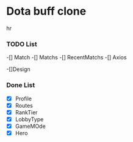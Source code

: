 # Dota buff clone

hr

### TODO List
-[] Match
-[] Matchs
-[] RecentMatchs
-[] Axios





-[]Design



### Done List
-[x] Profile
-[x] Routes
-[x] RankTier
-[x] LobbyType
-[x] GameMOde
-[x] Hero
